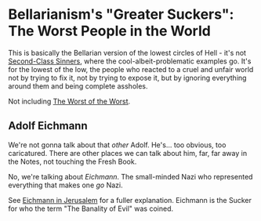 # Bellarianism's "Greater Suckers": The Worst People in the World

This is basically the Bellarian version of the lowest circles of Hell - it's not [Second-Class Sinners][], where the cool-albeit-problematic examples go. It's for the lowest of the low, the people who reacted to a cruel and unfair world not by trying to fix it, not by trying to expose it, but by ignoring everything around them and being complete assholes.

[Second-Class Sinners]: 9477699c-c9c3-46b4-93d8-2ddc99ebfbe4.md

Not including [The Worst of the Worst][Henry Kissinger].

[Henry Kissinger]: 0673f5b7-acc7-4399-9b4a-5d221e4d9a15.md

## Adolf Eichmann

We're not gonna talk about that *other* Adolf. He's... too obvious, too caricatured. There are other places we can talk about him, far, far away in the Notes, not touching the Fresh Book.

No, we're talking about *Eichmann*. The small-minded Nazi who represented everything that makes one *go* Nazi.

See [Eichmann in Jerusalem][] for a fuller explanation. Eichmann is the Sucker for who the term "The Banality of Evil" was coined.

[Eichmann in Jerusalem]: https://en.wikipedia.org/wiki/Eichmann_in_Jerusalem
